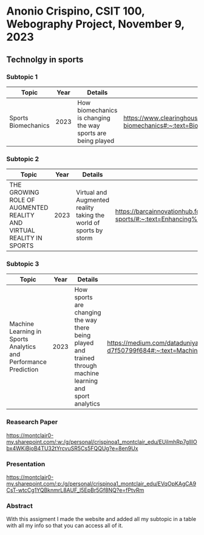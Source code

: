 # Anonio Crispino, CSIT 100, Webography Project, November 9, 2023
## Technolgy in sports
### Subtopic 1
|Topic|Year|Details|Link|
|-----|----|-------|----|
|Sports Biomechanics|2023|How biomechanics is changing the way sports are being played|https://www.clearinghouseforsport.gov.au/kb/sports-biomechanics#:~:text=Biomechanics%20uses%20techniques%20including%20mathematical,to%20improve%20sport%2Dspecific%20techniques.|

### Subtopic 2
|Topic|Year|Details|Link|
|-----|----|-------|----|
|THE GROWING ROLE OF AUGMENTED REALITY AND VIRTUAL REALITY IN SPORTS|2023|Virtual and Augmented reality taking the world of sports by storm|https://barcainnovationhub.fcbarcelona.com/blog/the-growing-role-of-augmented-reality-and-virtual-reality-in-sports/#:~:text=Enhancing%20the%20Fan%20Experience%20and%20Increasing%20Engagement&text=They%20have%20the%20potential%20to,at%20their%20new%20SoFi%20Stadium.|

### Subtopic 3
|Topic|Year|Details|Link|
|-----|----|-------|----|
|Machine Learning in Sports Analytics and Performance Prediction|2023|How sports are changing the way there being played and trained through machine learning and sport analytics|https://medium.com/dataduniya/machine-learning-in-sports-analytics-and-performance-prediction-d7f50799f684#:~:text=Machine%20Learning%20has%20the%20capability,that%20effectively%20counter%20specific%20opponents.|

### Reasearch Paper 
https://montclair0-my.sharepoint.com/:w:/g/personal/crispinoa1_montclair_edu/EUilmhRp7glIlObx4WKiBjoB4TU32tYrcvuSR5Cs5FQQUg?e=8en9Ux 

### Presentation
https://montclair0-my.sharepoint.com/:p:/g/personal/crispinoa1_montclair_edu/EVqOpKAgCA9CsT-wtcCg1YQBknmrL8AUF_l5EpBr5Gf8NQ?e=fPtvRm 

### Abstract 
With this assigment I made the website and added all my subtopic in a table with all my info so that you can access all of it.
